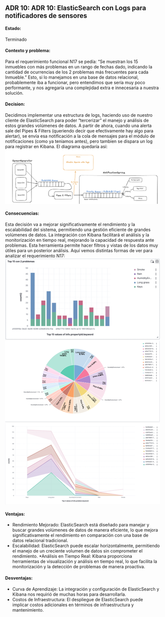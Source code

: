 ## ADR 10: ADR 10: ElasticSearch con Logs para notificadores de sensores
#### Estado: 
Terminado

#### Contexto y problema: 
 Para el requerimiento funcional N17 se pedía: “Se muestran los 15 inmuebles con más problemas en un rango de fechas dado, indicando la cantidad de ocurrencias de los 2 problemas más frecuentes para cada Inmueble.”
Esto, si lo manejamos en una base de datos relacional, probablemente iba a funcionar, pero entendimos que sería muy poco performante, y nos agregaría una complejidad extra e innecesaria a nuestra solución. 


#### Decision:
Decidimos implementar una estructura de logs, haciendo uso de nuestro cliente de ElasticSearch para poder “tercerizar” el manejo y análisis de estos grandes volúmenes de datos. 
A partir de ahora, cuando una alerta sale del Pipes & Filters (queriendo decir que efectivamente hay algo para alertar), se envía esa notificación a la cola de mensajes para el módulo de notificaciones (como ya teniamos antes), pero tambien se dispara un log para registrar en Kibana. 
El diagrama quedaría así:
![Diagrama notificaciones con logs](/ADRs/Images/Screenshot%202024-06-15%20at%2011.18.15.png)

#### Consecuencias:
Esta decisión va a mejorar significativamente el rendimiento y la escalabilidad del sistema, permitiendo una gestión eficiente de grandes volúmenes de datos. La integración con Kibana facilitará el análisis y la monitorización en tiempo real, mejorando la capacidad de respuesta ante problemas. Esta herramienta permite hacer filtros y vistas de los datos muy útiles para un posterior análisis. 
Aquí vemos distintas formas de ver para analizar el requerimiento N17:
![Diagrama1](/ADRs/Images/Screenshot%202024-06-15%20at%2011.13.02.png)
![Diagrama2](/ADRs//Images/Screenshot%202024-06-15%20at%2021.05.20.png)
![Diagrama3](/ADRs/Images/Screenshot%202024-06-15%20at%2021.05.55.png)

#### Ventajas:
* Rendimiento Mejorado: ElasticSearch está diseñado para manejar y buscar grandes volúmenes de datos de manera eficiente, lo que mejora significativamente el rendimiento en comparación con una base de datos relacional tradicional.
* Escalabilidad: ElasticSearch puede escalar horizontalmente, permitiendo el manejo de un creciente volumen de datos sin comprometer el rendimiento.
*Análisis en Tiempo Real: Kibana proporciona herramientas de visualización y análisis en tiempo real, lo que facilita la monitorización y la detección de problemas de manera proactiva.

#### Desventajas:
* Curva de Aprendizaje: La integración y configuración de ElasticSearch y Kibana nos requirió de muchas horas para desarrollarla. 
* Costos de Infraestructura: El despliegue de ElasticSearch puede implicar costos adicionales en términos de infraestructura y mantenimiento.





